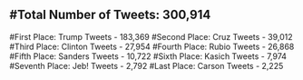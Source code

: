 #Total Number of Tweets: 300,914 
---
#First Place: Trump Tweets - 183,369
#Second Place: Cruz Tweets - 39,012
#Third Place: Clinton Tweets - 27,954
#Fourth Place: Rubio Tweets - 26,868
#Fifth Place: Sanders Tweets - 10,722
#Sixth Place: Kasich Tweets - 7,974
#Seventh Place: Jeb! Tweets - 2,792
#Last Place: Carson Tweets - 2,225
